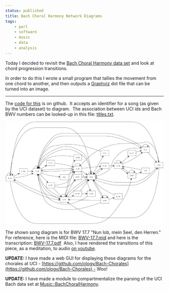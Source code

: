```yaml
---
status: published
title: Bach Choral Harmony Network Diagrams
tags:
    - perl
    - software
    - music
    - data
    - analysis
---
```


Today I decided to revisit the [Bach Choral Harmony data set](https://archive.ics.uci.edu/ml/datasets/Bach+Choral+Harmony) and look at chord progression transitions.

In order to do this I wrote a small program that tallies the movement from one chord to another, and then outputs a [Graphviz](https://graphviz.org/) dot file that can be turned into an image.

---

The [code for this](https://github.com/ology/Music/blob/master/bach-choral-network) is on github.  It accepts an identifier for a song (as given by the UCI dataset) to diagram.  The association between UCI ids and Bach BWV numbers can be looked-up in this file: [titles.txt](titles.txt).

![](bach-choral-network.png)

The shown song diagram is for BWV 17.7 "Nun lob, mein Seel, den Herren."  For reference, here is the MIDI file: [BWV-17.7.mid](BWV-17.7_001707b_.mid) and here is the transcription: [BWV-17.7.pdf](BWV-17.7_001707.pdf)  Also, I have rendered the transitions of this piece, as a meditation, to audio [on youtube](https://www.youtube.com/watch?v=01fAE1GqW1Q).

**UPDATE:** I have made a web GUI for displaying these diagrams for the chorales at UCI - [https://github.com/ology/Bach-Chorales](https://github.com/ology/Bach-Chorales) - Woo!

**UPDATE:** I have made a module to compartmentalize the parsing of the UCI Bach data set at [Music::BachChoralHarmony](https://metacpan.org/pod/Music::BachChoralHarmony).

